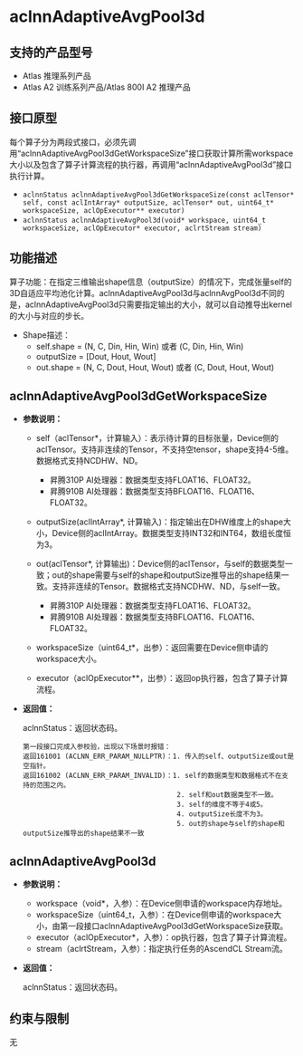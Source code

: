 # aclnnAdaptiveAvgPool3d
## 支持的产品型号
- Atlas 推理系列产品
- Atlas A2 训练系列产品/Atlas 800I A2 推理产品

## 接口原型
每个算子分为两段式接口，必须先调用“aclnnAdaptiveAvgPool3dGetWorkspaceSize”接口获取计算所需workspace大小以及包含了算子计算流程的执行器，再调用“aclnnAdaptiveAvgPool3d”接口执行计算。

- `aclnnStatus aclnnAdaptiveAvgPool3dGetWorkspaceSize(const aclTensor* self, const aclIntArray* outputSize, aclTensor* out, uint64_t* workspaceSize, aclOpExecutor** executor)`
- `aclnnStatus aclnnAdaptiveAvgPool3d(void* workspace, uint64_t workspaceSize, aclOpExecutor* executor, aclrtStream stream)`

## 功能描述

算子功能：在指定三维输出shape信息（outputSize）的情况下，完成张量self的3D自适应平均池化计算。aclnnAdaptiveAvgPool3d与aclnnAvgPool3d不同的是，aclnnAdaptiveAvgPool3d只需要指定输出的大小，就可以自动推导出kernel的大小与对应的步长。

- Shape描述：
  - self.shape = (N, C, Din, Hin, Win) 或者 (C, Din, Hin, Win)
  - outputSize = [Dout, Hout, Wout]
  - out.shape = (N, C, Dout, Hout, Wout) 或者 (C, Dout, Hout, Wout)

## aclnnAdaptiveAvgPool3dGetWorkspaceSize

- **参数说明：**
  
  - self（aclTensor*，计算输入）：表示待计算的目标张量，Device侧的aclTensor。支持非连续的Tensor，不支持空tensor，shape支持4-5维。数据格式支持NCDHW、ND。
    - 昇腾310P AI处理器：数据类型支持FLOAT16、FLOAT32。
    - 昇腾910B AI处理器：数据类型支持BFLOAT16、FLOAT16、FLOAT32。

  - outputSize(aclIntArray\*, 计算输入)：指定输出在DHW维度上的shape大小，Device侧的aclIntArray。数据类型支持INT32和INT64，数组长度恒为3。
  - out(aclTensor\*, 计算输出)：Device侧的aclTensor，与self的数据类型一致；out的shape需要与self的shape和outputSize推导出的shape结果一致。支持非连续的Tensor。数据格式支持NCDHW、ND，与self一致。
    - 昇腾310P AI处理器：数据类型支持FLOAT16、FLOAT32。
    - 昇腾910B AI处理器：数据类型支持BFLOAT16、FLOAT16、FLOAT32。

  - workspaceSize（uint64_t*，出参）：返回需要在Device侧申请的workspace大小。
  - executor（aclOpExecutor**，出参）：返回op执行器，包含了算子计算流程。
- **返回值：**

  aclnnStatus：返回状态码。

  ```
  第一段接口完成入参校验，出现以下场景时报错：
  返回161001 (ACLNN_ERR_PARAM_NULLPTR)：1. 传入的self、outputSize或out是空指针。
  返回161002 (ACLNN_ERR_PARAM_INVALID)：1. self的数据类型和数据格式不在支持的范围之内。
                                        2. self和out数据类型不一致。
                                        3. self的维度不等于4或5。
                                        4. outputSize长度不为3。
                                        5. out的shape与self的shape和outputSize推导出的shape结果不一致
  ```

## aclnnAdaptiveAvgPool3d

- **参数说明：**
  
  - workspace（void*，入参）：在Device侧申请的workspace内存地址。
  - workspaceSize（uint64_t，入参）：在Device侧申请的workspace大小，由第一段接口aclnnAdaptiveAvgPool3dGetWorkspaceSize获取。
  - executor（aclOpExecutor*，入参）：op执行器，包含了算子计算流程。
  - stream（aclrtStream，入参）：指定执行任务的AscendCL Stream流。
- **返回值：**

  aclnnStatus：返回状态码。

## 约束与限制
无

